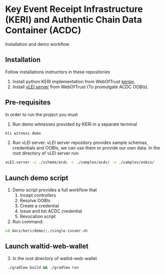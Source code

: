 # Key Event Receipt Infrastructure (KERI) and Authentic Chain Data Container (ACDC)
Installation and demo workflow
## Installation
Follow installations instructors in these repositories
1. Install python KERI implementation from WebOfTrust [keripy](https://github.com/WebOfTrust/keripy).
2. Install [vLEI server](https://github.com/WebOfTrust/vLEI) from WebOfTrust (To promulgate ACDC OOBIs).

## Pre-requisites
In order to run the project you must 
1. Run demo witnesses provided by KERI in a separate terminal
```bash
kli witness demo
```
2. Run vLEI server. vLEI server repository provides sample schemas, credentials and OOBIs, we can use them or provide our own data. In the root directory of vLEI server run:

```bash
vLEI-server -s ./schema/acdc -c ./samples/acdc/ -o ./samples/oobis/
```
## Launch demo script
1. Demo script provides a full workflow that
   1. Incept controllers
   2. Resolve OOBIs
   3. Create a credential
   4. Issue and list ACDC credential
   5. Revocation script
2. Run command:
```bash
cd docs/keri/demo/;./single-issuer.sh
```


## Launch waltid-web-wallet

3. In the root directory of waltid-web-wallet
```bash
 ./gradlew build && ./gradlew run 
```